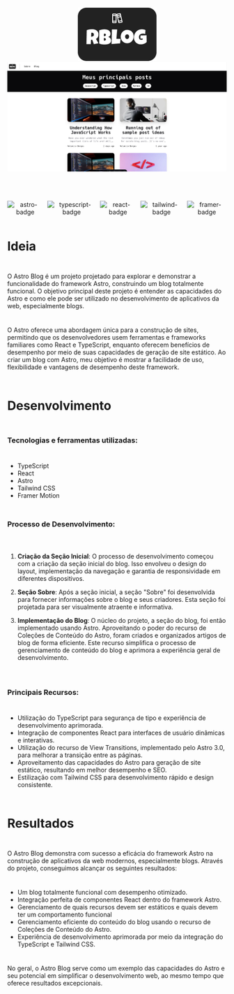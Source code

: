 <div align="center" style="margin-bottom: 10px;">

![Project Logo](./src/assets/logo.png)
![Project Blog IMage](./src/assets/blog.png)

</div>

<div align="center" style="display: flex; gap: 10px; align-items:center; justify-content: center; margin-top:50px;">

![astro-badge](https://img.shields.io/badge/Astro-0C1222?style=for-the-badge&logo=astro&logoColor=FDFDFE)

![typescript-badge](https://img.shields.io/badge/TypeScript-007ACC?style=for-the-badge&logo=typescript&logoColor=white)

![react-badge](https://img.shields.io/badge/React-20232A?style=for-the-badge&logo=react&logoColor=61DAFB)

![tailwind-badge](https://img.shields.io/badge/Tailwind_CSS-38B2AC?style=for-the-badge&logo=tailwind-css&logoColor=white)

![framer-badge](https://img.shields.io/badge/Framer-black?style=for-the-badge&logo=framer&logoColor=blue)

</div>
<div  style="display: flex; flex-direction:column; gap: 10px;  justify-content: center;">

# Ideia

O Astro Blog é um projeto projetado para explorar e demonstrar a funcionalidade do framework Astro, construindo um blog totalmente funcional. O objetivo principal deste projeto é entender as capacidades do Astro e como ele pode ser utilizado no desenvolvimento de aplicativos da web, especialmente blogs.

O Astro oferece uma abordagem única para a construção de sites, permitindo que os desenvolvedores usem ferramentas e frameworks familiares como React e TypeScript, enquanto oferecem benefícios de desempenho por meio de suas capacidades de geração de site estático. Ao criar um blog com Astro, meu objetivo é mostrar a facilidade de uso, flexibilidade e vantagens de desempenho deste framework.

# Desenvolvimento

### Tecnologias e ferramentas utilizadas:

- TypeScript
- React
- Astro
- Tailwind CSS
- Framer Motion

### Processo de Desenvolvimento:

1. **Criação da Seção Inicial**: O processo de desenvolvimento começou com a criação da seção inicial do blog. Isso envolveu o design do layout, implementação da navegação e garantia de responsividade em diferentes dispositivos.

2. **Seção Sobre**: Após a seção inicial, a seção "Sobre" foi desenvolvida para fornecer informações sobre o blog e seus criadores. Esta seção foi projetada para ser visualmente atraente e informativa.

3. **Implementação do Blog**: O núcleo do projeto, a seção do blog, foi então implementado usando Astro. Aproveitando o poder do recurso de Coleções de Conteúdo do Astro, foram criados e organizados artigos de blog de forma eficiente. Este recurso simplifica o processo de gerenciamento de conteúdo do blog e aprimora a experiência geral de desenvolvimento.

### Principais Recursos:

- Utilização do TypeScript para segurança de tipo e experiência de desenvolvimento aprimorada.
- Integração de componentes React para interfaces de usuário dinâmicas e interativas.
- Utilização do recurso de View Transitions, implementado pelo Astro 3.0, para melhorar a transição entre as páginas.
- Aproveitamento das capacidades do Astro para geração de site estático, resultando em melhor desempenho e SEO.
- Estilização com Tailwind CSS para desenvolvimento rápido e design consistente.

# Resultados

O Astro Blog demonstra com sucesso a eficácia do framework Astro na construção de aplicativos da web modernos, especialmente blogs. Através do projeto, conseguimos alcançar os seguintes resultados:

- Um blog totalmente funcional com desempenho otimizado.
- Integração perfeita de componentes React dentro do framework Astro.
- Gerenciamento de quais recursos devem ser estáticos e quais devem ter um comportamento funcional
- Gerenciamento eficiente do conteúdo do blog usando o recurso de Coleções de Conteúdo do Astro.
- Experiência de desenvolvimento aprimorada por meio da integração do TypeScript e Tailwind CSS.

No geral, o Astro Blog serve como um exemplo das capacidades do Astro e seu potencial em simplificar o desenvolvimento web, ao mesmo tempo que oferece resultados excepcionais.

</div>
